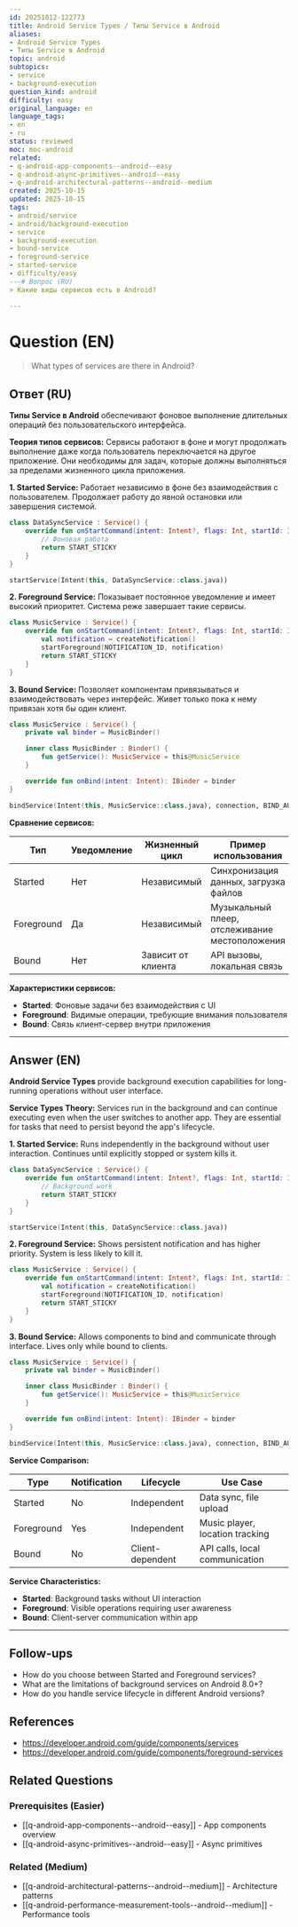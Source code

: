 ```yaml
---
id: 20251012-122773
title: Android Service Types / Типы Service в Android
aliases:
- Android Service Types
- Типы Service в Android
topic: android
subtopics:
- service
- background-execution
question_kind: android
difficulty: easy
original_language: en
language_tags:
- en
- ru
status: reviewed
moc: moc-android
related:
- q-android-app-components--android--easy
- q-android-async-primitives--android--easy
- q-android-architectural-patterns--android--medium
created: 2025-10-15
updated: 2025-10-15
tags:
- android/service
- android/background-execution
- service
- background-execution
- bound-service
- foreground-service
- started-service
- difficulty/easy
---# Вопрос (RU)
> Какие виды сервисов есть в Android?

---
```


# Question (EN)
> What types of services are there in Android?

## Ответ (RU)

**Типы Service в Android** обеспечивают фоновое выполнение длительных операций без пользовательского интерфейса.

**Теория типов сервисов:**
Сервисы работают в фоне и могут продолжать выполнение даже когда пользователь переключается на другое приложение. Они необходимы для задач, которые должны выполняться за пределами жизненного цикла приложения.

**1. Started Service:**
Работает независимо в фоне без взаимодействия с пользователем. Продолжает работу до явной остановки или завершения системой.

```kotlin
class DataSyncService : Service() {
    override fun onStartCommand(intent: Intent?, flags: Int, startId: Int): Int {
        // Фоновая работа
        return START_STICKY
    }
}

startService(Intent(this, DataSyncService::class.java))
```

**2. Foreground Service:**
Показывает постоянное уведомление и имеет высокий приоритет. Система реже завершает такие сервисы.

```kotlin
class MusicService : Service() {
    override fun onStartCommand(intent: Intent?, flags: Int, startId: Int): Int {
        val notification = createNotification()
        startForeground(NOTIFICATION_ID, notification)
        return START_STICKY
    }
}
```

**3. Bound Service:**
Позволяет компонентам привязываться и взаимодействовать через интерфейс. Живет только пока к нему привязан хотя бы один клиент.

```kotlin
class MusicService : Service() {
    private val binder = MusicBinder()

    inner class MusicBinder : Binder() {
        fun getService(): MusicService = this@MusicService
    }

    override fun onBind(intent: Intent): IBinder = binder
}

bindService(Intent(this, MusicService::class.java), connection, BIND_AUTO_CREATE)
```

**Сравнение сервисов:**

| Тип | Уведомление | Жизненный цикл | Пример использования |
|------|--------------|----------------|---------------------|
| Started | Нет | Независимый | Синхронизация данных, загрузка файлов |
| Foreground | Да | Независимый | Музыкальный плеер, отслеживание местоположения |
| Bound | Нет | Зависит от клиента | API вызовы, локальная связь |

**Характеристики сервисов:**
- **Started**: Фоновые задачи без взаимодействия с UI
- **Foreground**: Видимые операции, требующие внимания пользователя
- **Bound**: Связь клиент-сервер внутри приложения

---

## Answer (EN)

**Android Service Types** provide background execution capabilities for long-running operations without user interface.

**Service Types Theory:**
Services run in the background and can continue executing even when the user switches to another app. They are essential for tasks that need to persist beyond the app's lifecycle.

**1. Started Service:**
Runs independently in the background without user interaction. Continues until explicitly stopped or system kills it.

```kotlin
class DataSyncService : Service() {
    override fun onStartCommand(intent: Intent?, flags: Int, startId: Int): Int {
        // Background work
        return START_STICKY
    }
}

startService(Intent(this, DataSyncService::class.java))
```

**2. Foreground Service:**
Shows persistent notification and has higher priority. System is less likely to kill it.

```kotlin
class MusicService : Service() {
    override fun onStartCommand(intent: Intent?, flags: Int, startId: Int): Int {
        val notification = createNotification()
        startForeground(NOTIFICATION_ID, notification)
        return START_STICKY
    }
}
```

**3. Bound Service:**
Allows components to bind and communicate through interface. Lives only while bound to clients.

```kotlin
class MusicService : Service() {
    private val binder = MusicBinder()

    inner class MusicBinder : Binder() {
        fun getService(): MusicService = this@MusicService
    }

    override fun onBind(intent: Intent): IBinder = binder
}

bindService(Intent(this, MusicService::class.java), connection, BIND_AUTO_CREATE)
```

**Service Comparison:**

| Type | Notification | Lifecycle | Use Case |
|------|--------------|-----------|----------|
| Started | No | Independent | Data sync, file upload |
| Foreground | Yes | Independent | Music player, location tracking |
| Bound | No | Client-dependent | API calls, local communication |

**Service Characteristics:**
- **Started**: Background tasks without UI interaction
- **Foreground**: Visible operations requiring user awareness
- **Bound**: Client-server communication within app

---

## Follow-ups

- How do you choose between Started and Foreground services?
- What are the limitations of background services on Android 8.0+?
- How do you handle service lifecycle in different Android versions?

## References

- https://developer.android.com/guide/components/services
- https://developer.android.com/guide/components/foreground-services

## Related Questions

### Prerequisites (Easier)
- [[q-android-app-components--android--easy]] - App components overview
- [[q-android-async-primitives--android--easy]] - Async primitives

### Related (Medium)
- [[q-android-architectural-patterns--android--medium]] - Architecture patterns
- [[q-android-performance-measurement-tools--android--medium]] - Performance tools

